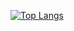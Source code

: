 
[![Top Langs](https://github-readme-stats.vercel.app/api/top-langs/?username=amichno)](https://github.com/anuraghazra/github-readme-stats)
